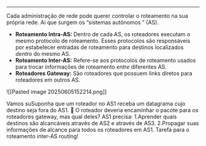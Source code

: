 
---

Cada administração de rede pode querer controlar o roteamento na sua
própria rede. Ai que surgem os  “sistemas autônomos ” (AS).

- **Roteamento Intra-AS:** Dentro de cada AS, os roteadores executam o mesmo protocolo de roteamento. Esses protocolos são responsáveis por estabelecer entradas de roteamento para destinos localizados _dentro_ do mesmo AS.
- **Roteamento Inter-AS:** Refere-se aos protocolos de roteamento usados para trocar informações de roteamento _entre_ diferentes AS. 
- **Roteadores Gateway:** São roteadores que possuem links diretos para roteadores em outros AS. 

![[Pasted image 20250605152214.png]]



Vamos suSuponha que um roteador no AS1 receba um datagrama cujo destino seja
fora do AS1.
 O roteador deveria encaminhar o pacote para os roteadores gateway,
mas qual deles?
AS1 precisa:
1.Aprender quais destinos são alcancáveis através de AS2 e através de AS3.
2.Propagar suas informações de alcance para todos os roteadores em AS1.
Tarefa para o roteamento inter-AS routing!